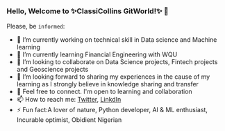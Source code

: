 ### Hello, Welcome to **✨ClassiCollins GitWorld!✨** 👋

Please, be `informed`:
- 🔭 I’m currently working on technical skill in Data science and Machine learning
- 🌱 I’m currently learning Financial Engineering with WQU 
- 👯 I’m looking to collaborate on Data Science projects, Fintech projects and Geoscience projects
- 🤔 I’m looking forward to sharing my experiences in the cause of my learning as I strongly believe in knowledge sharing and transfer
- 💬 Feel free to connect. I'm open to learning and collaboration
- 📫 How to reach me: [Twitter](https://twitter.com/emezie_ugwuozor), [LinkdIn](www.linkedin.com/in/collins-ugwuozor-48791a15)
- ⚡ Fun fact:A lover of nature, Python developer, AI & ML enthusiast, Incurable optimist, Obidient Nigerian
